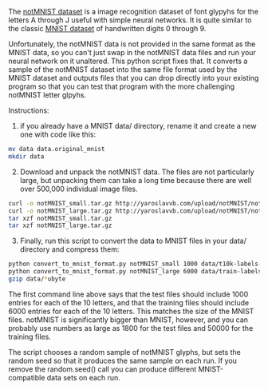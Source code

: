 The
[notMNIST dataset](http://yaroslavvb.blogspot.com/2011/09/notmnist-dataset.html)
is a image recognition dataset of font glypyhs for the letters A
through J useful with simple neural networks. It is quite similar to
the classic [MNIST dataset](http://yann.lecun.com/exdb/mnist/) of
handwritten digits 0 through 9.

Unfortunately, the notMNIST data is not provided in the same format as
the MNIST data, so you can't just swap in the notMNIST data files and
run your neural network on it unaltered. This python script fixes
that. It converts a sample of the notMNIST dataset into the same file
format used by the MNIST dataset and outputs files that you can drop
directly into your existing program so that you can test that program
with the more challenging notMNIST letter glpyhs.

Instructions:

1) if you already have a MNIST data/ directory, rename it and create a
new one with code like this:

```sh
mv data data.original_mnist
mkdir data
```

2) Download and unpack the notMNIST data. The files are not
particularly large, but unpacking them can take a long time
because there are well over 500,000 individual image files.

```sh
curl -o notMNIST_small.tar.gz http://yaroslavvb.com/upload/notMNIST/notMNIST_mall.tar.gz
curl -o notMNIST_large.tar.gz http://yaroslavvb.com/upload/notMNIST/notMNIST_arge.tar.gz
tar xzf notMNIST_small.tar.gz
tar xzf notMNIST_large.tar.gz
```

3) Finally, run this script to convert the data to MNIST files in your
data/ directory and compress them:

```sh
python convert_to_mnist_format.py notMNIST_small 1000 data/t10k-labels-idx1-uyte data/t10k-images-idx3-ubyte
python convert_to_mnist_format.py notMNIST_large 6000 data/train-labels-idx1-byte data/train-images-idx3-ubyte
gzip data/*ubyte
```

The first command line above says that the test files should include
1000 entries for each of the 10 letters, and that the training files
should include 6000 entries for each of the 10 letters. This matches
the size of the MNIST files.  notMNIST is significantly bigger than
MNIST, however, and you can probably use numbers as large as 1800 for
the test files and 50000 for the training files.

The script chooses a random sample of notMNIST glyphs, but sets the
random seed so that it produces the same sample on each run.  If you
remove the random.seed() call you can produce different
MNIST-compatible data sets on each run.

